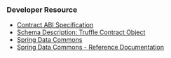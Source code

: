 ### Developer Resource

* [Contract ABI Specification](https://docs.soliditylang.org/en/latest/abi-spec.html)
* [Schema Description: Truffle Contract Object](https://github.com/trufflesuite/truffle-contract-schema)
* [Spring Data Commons](https://github.com/spring-projects/spring-data-commons)
* [Spring Data Commons - Reference Documentation](https://docs.spring.io/spring-data/commons/docs/current/reference/html/#reference)